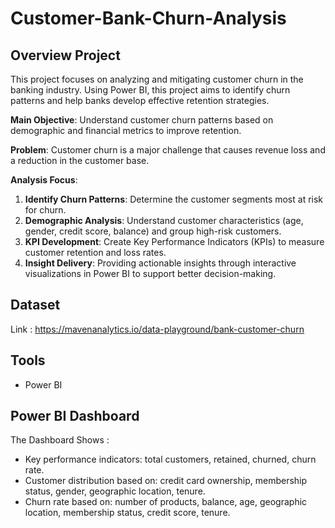 # Customer-Bank-Churn-Analysis
## Overview Project
This project focuses on analyzing and mitigating customer churn in the banking industry. Using Power BI, this project aims to identify churn patterns and help banks develop effective retention strategies.

**Main Objective**: Understand customer churn patterns based on demographic and financial metrics to improve retention.

**Problem**: Customer churn is a major challenge that causes revenue loss and a reduction in the customer base.

**Analysis Focus**:
1. **Identify Churn Patterns**: Determine the customer segments most at risk for churn.
2. **Demographic Analysis**: Understand customer characteristics (age, gender, credit score, balance) and group high-risk customers.
3. **KPI Development**: Create Key Performance Indicators (KPIs) to measure customer retention and loss rates.
4. **Insight Delivery**: Providing actionable insights through interactive visualizations in Power BI to support better decision-making.


## Dataset
Link : https://mavenanalytics.io/data-playground/bank-customer-churn

## Tools
- Power BI

## Power BI Dashboard
The Dashboard Shows : 
- Key performance indicators: total customers, retained, churned, churn rate.
- Customer distribution based on: credit card ownership, membership status, gender, geographic location, tenure.
- Churn rate based on: number of products, balance, age, geographic location, membership status, credit score, tenure.

